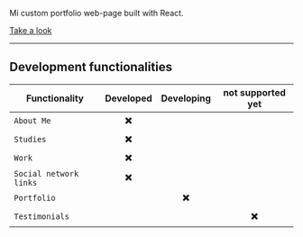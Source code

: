 Mi custom portfolio web-page built with React.

[Take a look](https://free-solo.web.app)

---
## Development functionalities

| Functionality| Developed | Developing | not supported yet |
| -------------- | :---------: | :-----------: | :-------------: |
| `About Me` | ✖️ |
| `Studies` | ✖️ |
| `Work` | ✖️ | |
| `Social network links` | ✖️ | |
| `Portfolio` | | ✖️ |
| `Testimonials` | | |✖️ |


